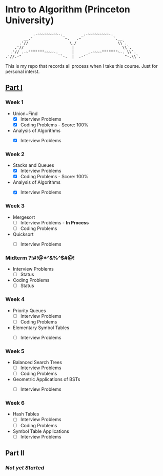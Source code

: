 # Intro to Algorithm (Princeton University)

                .-~~~~~~~~~-._       _.-~~~~~~~~~-.
            __.'              ~.   .~              `.__
          .'//                  \./                  \\`.
        .'//                     |                     \\`.
      .'// .-~"""""""~~~~-._     |     _,-~~~~"""""""~-. \\`.
    .'//.-"                 `-.  |  .-'                 "-.\\`.


This is my repo that records all process when I take this course.
Just for personal interst.



## [Part I](https://www.coursera.org/learn/algorithms-part1/)

### Week 1
   - Union−Find
     - [x] Interview Problems
     - [x] Coding Problems - Score: 100%
   - Analysis of Algorithms
     - [x] Interview Problems


### Week 2
   - Stacks and Queues
     - [x] Interview Problems
     - [x] Coding Problems - Score: 100%
   - Analysis of Algorithms
     - [x] Interview Problems


### Week 3
   - Mergesort
     - [ ] Interview Problems - **In Process**
     - [ ] Coding Problems
   - Quicksort
     - [ ] Interview Problems


### Midterm ?!#!@$%$*^&%^$#@!
   - Interview Problems
     - [ ] Status
   - Coding Problems
     - [ ] Status
      
### Week 4
   - Priority Queues
     - [ ] Interview Problems
     - [ ] Coding Problems
   - Elementary Symbol Tables
     - [ ] Interview Problems


### Week 5
   - Balanced Search Trees
     - [ ] Interview Problems
     - [ ] Coding Problems
   - Geometric Applications of BSTs
     - [ ] Interview Problems


### Week 6
   - Hash Tables
     - [ ] Interview Problems
     - [ ] Coding Problems
   - Symbol Table Applications
     - [ ] Interview Problems

## Part II

### *Not yet Started*
